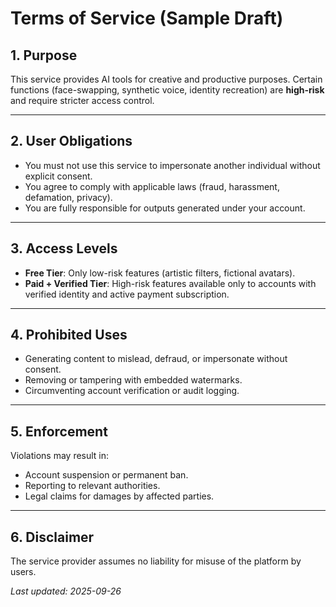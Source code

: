 # Terms of Service (Sample Draft)

## 1. Purpose
This service provides AI tools for creative and productive purposes. Certain functions (face-swapping, synthetic voice, identity recreation) are **high-risk** and require stricter access control.

---

## 2. User Obligations
- You must not use this service to impersonate another individual without explicit consent.
- You agree to comply with applicable laws (fraud, harassment, defamation, privacy).
- You are fully responsible for outputs generated under your account.

---

## 3. Access Levels
- **Free Tier**: Only low-risk features (artistic filters, fictional avatars).
- **Paid + Verified Tier**: High-risk features available only to accounts with verified identity and active payment subscription.

---

## 4. Prohibited Uses
- Generating content to mislead, defraud, or impersonate without consent.
- Removing or tampering with embedded watermarks.
- Circumventing account verification or audit logging.

---

## 5. Enforcement
Violations may result in:
- Account suspension or permanent ban.
- Reporting to relevant authorities.
- Legal claims for damages by affected parties.

---

## 6. Disclaimer
The service provider assumes no liability for misuse of the platform by users.

_Last updated: 2025-09-26_

